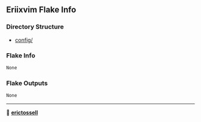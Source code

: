 ## Eriixvim Flake Info

### Directory Structure

- [config/](config/)

### Flake Info

```nix
None
```

### Flake Outputs

```nix
None
```

---

👤 [**erictossell**](https://github.com/erictossell)
